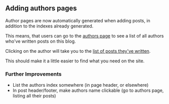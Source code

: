 ## Adding authors pages


Author pages are now automatically generated when adding posts, in addition to the indexes already generated.

This means, that users can go to the [authors page](/mdsh/authors/index.html) to see a list of all authors who've written posts on this blog.

Clicking on the author will take you to the [list of posts they've written](/mdsh/authors/sc0ttj.html).

This should make it a little easier to find what you need on the site.

### Further Improvements

- List the authors index somewhere (in page header, or elsewhere)
- In post header/footer, make authors name clickable (go to authors page, listing all their posts)


